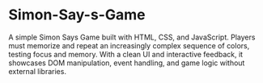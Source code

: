 # Simon-Say-s-Game
A simple Simon Says Game built with HTML, CSS, and JavaScript. Players must memorize and repeat an increasingly complex sequence of colors, testing focus and memory. With a clean UI and interactive feedback, it showcases DOM manipulation, event handling, and game logic without external libraries.

